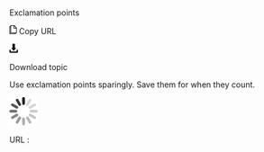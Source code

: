 # 

Exclamation points

![Copy URL](media/exclamation-points/Copy.png)
Copy URL

![Download](media/exclamation-points/Download.png)

Download topic

Use exclamation points sparingly. Save them for when they count.

![In progress](media/exclamation-points/activity-large.gif)

URL :
